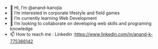 - 👋 Hi, I’m @anand-kanojia
- 👀 I’m interested in corporate lifestyle and field games
- 🌱 I’m currently learning Web Development
- 💞️ I’m looking to collaborate on developing web skills and programing knowledge
- 📫 How to reach me : Linkedin :https://www.linkedin.com/in/anand-k-775366142

<!---
anand-kanojia/anand-kanojia is a ✨ special ✨ repository because its `README.md` (this file) appears on your GitHub profile.
You can click the Preview link to take a look at your changes.
--->
